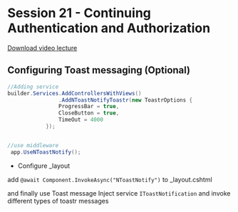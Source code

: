 # Session 21 - Continuing Authentication and Authorization

[Download video lecture](https://www.idrive.com/idrive/sh/sh?k=l5o0a5d4v3)

## Configuring Toast messaging (Optional)

```cs
//Adding service
builder.Services.AddControllersWithViews()
                .AddNToastNotifyToastr(new ToastrOptions {
                ProgressBar = true,
                CloseButton = true,
                TimeOut = 4000
            });


//use middleware
 app.UseNToastNotify();
```

- Configure \_layout

add `@await Component.InvokeAsync("NToastNotify")` to \_layout.cshtml

and finally use Toast message
Inject service `IToastNotification` and invoke different types of toastr messages